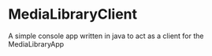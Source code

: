 # MediaLibraryClient
 A simple console app written in java to act as a client for the MediaLibraryApp
